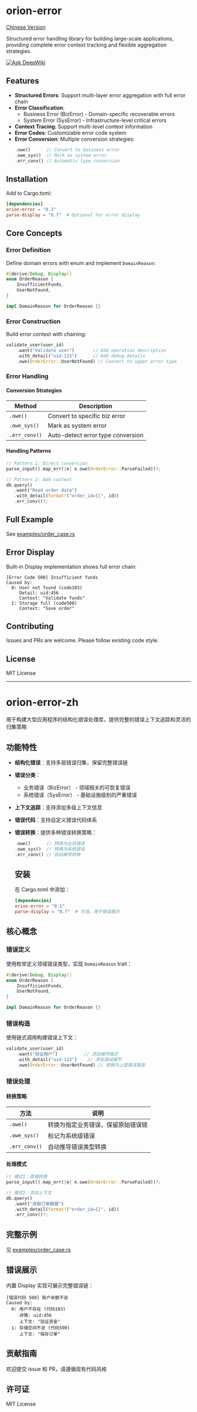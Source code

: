 # orion-error
[Chinese Version](#orion-error-zh)

Structured error handling library for building large-scale applications, providing complete error context tracking and flexible aggregation strategies.

[![Ask DeepWiki](https://deepwiki.com/badge.svg)](https://deepwiki.com/galaxy-sec/orion-error)

## Features

- **Structured Errors**: Support multi-layer error aggregation with full error chain
- **Error Classification**:
  - Business Error (BizError) - Domain-specific recoverable errors
  - System Error (SysError) - Infrastructure-level critical errors
- **Context Tracing**: Support multi-level context information
- **Error Codes**: Customizable error code system
- **Error Conversion**: Multiple conversion strategies:
  ```rust
  .owe()      // Convert to business error
  .owe_sys()  // Mark as system error
  .err_conv() // Automatic type conversion
  ```

## Installation

Add to Cargo.toml:
```toml
[dependencies]
orion-error = "0.3"
parse-display = "0.7"  # Optional for error display
```

## Core Concepts

### Error Definition
Define domain errors with enum and implement `DomainReason`:
```rust
#[derive(Debug, Display)]
enum OrderReason {
    InsufficientFunds,
    UserNotFound,
}

impl DomainReason for OrderReason {}
```

### Error Construction
Build error context with chaining:
```rust
validate_user(user_id)
    .want("Validate user")       // Add operation description
    .with_detail("uid:123")      // Add debug details
    .owe(OrderError::UserNotFound) // Convert to upper error type
```

### Error Handling
#### Conversion Strategies
| Method        | Description                      |
|---------------|----------------------------------|
| `.owe()`      | Convert to specific biz error    |
| `.owe_sys()`  | Mark as system error             |
| `.err_conv()` | Auto-detect error type conversion|

#### Handling Patterns
```rust
// Pattern 1: Direct conversion
parse_input().map_err(|e| e.owe(OrderError::ParseFailed))?;

// Pattern 2: Add context
db.query()
   .want("Read order data")
   .with_detail(format!("order_id={}", id))
   .err_conv()?;
```

## Full Example
See [examples/order_case.rs](examples/order_case.rs)

## Error Display
Built-in Display implementation shows full error chain:
```text
[Error Code 500] Insufficient funds
Caused by:
  0: User not found (code103)
     Detail: uid:456
     Context: "Validate funds"
  1: Storage full (code500)
     Context: "Save order"
```

## Contributing
Issues and PRs are welcome. Please follow existing code style.

## License
MIT License



---

# orion-error-zh <a name="orion-error-zh"></a>


用于构建大型应用程序的结构化错误处理库，提供完整的错误上下文追踪和灵活的归集策略

## 功能特性

- **结构化错误**：支持多层错误归集，保留完整错误链
- **错误分类**：
  - 业务错误（BizError） - 领域相关的可恢复错误
  - 系统错误（SysError） - 基础设施级别的严重错误
- **上下文追踪**：支持添加多级上下文信息
- **错误代码**：支持自定义错误代码体系
- **错误转换**：提供多种错误转换策略：
  ```rust
  .owe()      // 转换为业务错误
  .owe_sys()  // 转换为系统错误
  .err_conv() // 自动推导转换
  ```
  ## 安装

  在 Cargo.toml 中添加：
  ```toml
  [dependencies]
  orion-error = "0.1"
  parse-display = "0.7"  # 可选，用于错误展示
  ```



## 核心概念

### 错误定义
使用枚举定义领域错误类型，实现 `DomainReason` trait：
```rust
#[derive(Debug, Display)]
enum OrderReason {
    InsufficientFunds,
    UserNotFound,
}

impl DomainReason for OrderReason {}
```

### 错误构造
使用链式调用构建错误上下文：
```rust
validate_user(user_id)
    .want("验证用户")          // 添加操作描述
    .with_detail("uid:123")    // 添加调试细节
    .owe(OrderError::UserNotFound) // 转换为上层错误类型
```

### 错误处理
#### 转换策略
| 方法         | 说明                          |
|--------------|-----------------------------|
| `.owe()`     | 转换为指定业务错误，保留原始错误链   |
| `.owe_sys()` | 标记为系统级错误                |
| `.err_conv()`| 自动推导错误类型转换             |

#### 处理模式
```rust
// 模式1：直接转换
parse_input().map_err(|e| e.owe(OrderError::ParseFailed))?;

// 模式2：添加上下文
db.query()
   .want("读取订单数据")
   .with_detail(format!("order_id={}", id))
   .err_conv()?;
```
## 完整示例
见 [examples/order_case.rs](examples/order_case.rs)

## 错误展示
内置 Display 实现可展示完整错误链：
```text
[错误代码 500] 账户余额不足
Caused by:
  0: 用户不存在 (代码103)
     详情: uid:456
     上下文: "验证资金"
  1: 存储空间不足 (代码500)
     上下文: "保存订单"
```
## 贡献指南
欢迎提交 issue 和 PR，请遵循现有代码风格

## 许可证
MIT License
